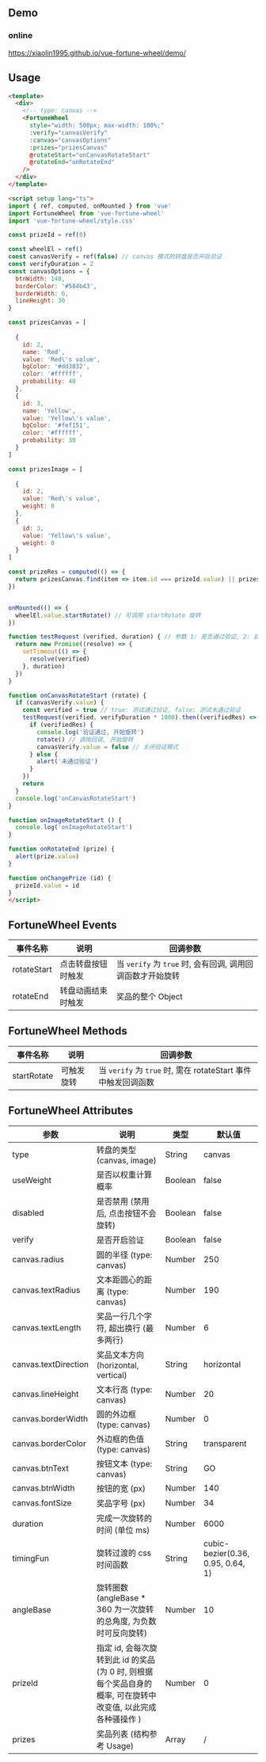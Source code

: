 


## Demo

### online
https://xiaolin1995.github.io/vue-fortune-wheel/demo/

## Usage

```html
<template>
  <div>
    <!-- type: canvas -->
    <FortuneWheel
      style="width: 500px; max-width: 100%;"
      :verify="canvasVerify"
      :canvas="canvasOptions"
      :prizes="prizesCanvas"
      @rotateStart="onCanvasRotateStart"
      @rotateEnd="onRotateEnd"
    />
  </div>
</template>

<script setup lang="ts">
import { ref, computed, onMounted } from 'vue'
import FortuneWheel from 'vue-fortune-wheel'
import 'vue-fortune-wheel/style.css'

const prizeId = ref(0)

const wheelEl = ref()
const canvasVerify = ref(false) // canvas 模式的转盘是否开启验证
const verifyDuration = 2
const canvasOptions = {
  btnWidth: 140,
  borderColor: '#584b43',
  borderWidth: 6,
  lineHeight: 30
}

const prizesCanvas = [
  
  {
    id: 2,
    name: 'Red',
    value: 'Red\'s value',
    bgColor: '#dd3832',
    color: '#ffffff',
    probability: 40
  },
  {
    id: 3,
    name: 'Yellow',
    value: 'Yellow\'s value',
    bgColor: '#fef151',
    color: '#ffffff',
    probability: 30
  }
]

const prizesImage = [
 
  {
    id: 2,
    value: 'Red\'s value',
    weight: 0
  },
  {
    id: 3,
    value: 'Yellow\'s value',
    weight: 0
  }
]

const prizeRes = computed(() => {
  return prizesCanvas.find(item => item.id === prizeId.value) || prizesCanvas[0]
})


onMounted(() => {
  wheelEl.value.startRotate() // 可调用 startRotate 旋转
})

function testRequest (verified, duration) { // 参数 1: 是否通过验证, 2: 延迟时间
  return new Promise((resolve) => {
    setTimeout(() => {
      resolve(verified)
    }, duration)
  })
}

function onCanvasRotateStart (rotate) {
  if (canvasVerify.value) {
    const verified = true // true: 测试通过验证, false: 测试未通过验证
    testRequest(verified, verifyDuration * 1000).then((verifiedRes) => {
      if (verifiedRes) {
        console.log('验证通过, 开始旋转')
        rotate() // 调用回调, 开始旋转
        canvasVerify.value = false // 关闭验证模式
      } else {
        alert('未通过验证')
      }
    })
    return
  }
  console.log('onCanvasRotateStart')
}

function onImageRotateStart () {
  console.log('onImageRotateStart')
}

function onRotateEnd (prize) {
  alert(prize.value)
}

function onChangePrize (id) {
  prizeId.value = id
}
</script>
```

## FortuneWheel Events
| 事件名称 | 说明 | 回调参数 |
| ------ | ------ | ------ |
| rotateStart | 点击转盘按钮时触发 | 当 `verify` 为 `true` 时, 会有回调, 调用回调函数才开始旋转 |
| rotateEnd | 转盘动画结束时触发 | 奖品的整个 Object |

## FortuneWheel Methods
| 事件名称 | 说明 | 回调参数 |
| ------ | ------ | ------ |
| startRotate | 可触发旋转 | 当 `verify` 为 `true` 时, 需在 rotateStart 事件中触发回调函数 |

## FortuneWheel Attributes
| 参数 | 说明 | 类型 | 默认值 |
| ------ | ------ | ------ | ----- |
| type | 转盘的类型 (canvas, image) | String | canvas |
| useWeight | 是否以权重计算概率 | Boolean | false |
| disabled | 是否禁用 (禁用后, 点击按钮不会旋转) | Boolean | false |
| verify | 是否开启验证 | Boolean | false |
| canvas.radius | 圆的半径 (type: canvas) | Number | 250 |
| canvas.textRadius | 文本距圆心的距离 (type: canvas) | Number | 190 |
| canvas.textLength | 奖品一行几个字符, 超出换行 (最多两行) | Number | 6 |
| canvas.textDirection | 奖品文本方向 (horizontal, vertical) | String | horizontal |
| canvas.lineHeight | 文本行高 (type: canvas) | Number | 20 |
| canvas.borderWidth | 圆的外边框 (type: canvas) | Number | 0 |
| canvas.borderColor | 外边框的色值 (type: canvas) | String | transparent |
| canvas.btnText | 按钮文本 (type: canvas) | String | GO |
| canvas.btnWidth | 按钮的宽 (px) | Number | 140 |
| canvas.fontSize | 奖品字号 (px) | Number | 34 |
| duration | 完成一次旋转的时间 (单位 ms) | Number | 6000 |
| timingFun | 旋转过渡的 css 时间函数 | String | cubic-bezier(0.36, 0.95, 0.64, 1) |
| angleBase | 旋转圈数 (angleBase * 360 为一次旋转的总角度, 为负数时可反向旋转) | Number | 10 |
| prizeId | 指定 id, 会每次旋转到此 id 的奖品 (为 0 时, 则根据每个奖品自身的概率, 可在旋转中改变值, 以此完成各种骚操作 ) | Number | 0 |
| prizes | 奖品列表 (结构参考 Usage) | Array | / |

